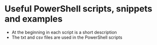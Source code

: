 # Useful PowerShell scripts, snippets and examples
- At the beginning in each script is a short description
- The txt and csv files are used in the PowerShell scripts 
